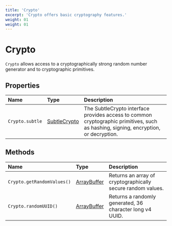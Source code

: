 ```yaml
---
title: 'Crypto'
excerpt: 'Crypto offers basic cryptography features.'
weight: 01
weight: 01
---
```


# Crypto

`Crypto` allows access to a cryptographically strong random number generator and to cryptographic primitives.

## Properties

| Name            | Type                                                                                            | Description                                                                                                                         |
| :-------------- | :---------------------------------------------------------------------------------------------- | :---------------------------------------------------------------------------------------------------------------------------------- |
| `Crypto.subtle` | [SubtleCrypto](/docs/k6/<K6_VERSION>/javascript-api/k6-experimental/webcrypto/subtlecrypto) | The SubtleCrypto interface provides access to common cryptographic primitives, such as hashing, signing, encryption, or decryption. |

## Methods

| Name                       | Type                                                                                                        | Description                                                 |
| :------------------------- | :---------------------------------------------------------------------------------------------------------- | :---------------------------------------------------------- |
| `Crypto.getRandomValues()` | [ArrayBuffer](https://developer.mozilla.org/en-US/docs/Web/JavaScript/Reference/Global_Objects/ArrayBuffer) | Returns an array of cryptographically secure random values. |
| `Crypto.randomUUID()`      | [ArrayBuffer]()                                                                                             | Returns a randomly generated, 36 character long v4 UUID.    |
